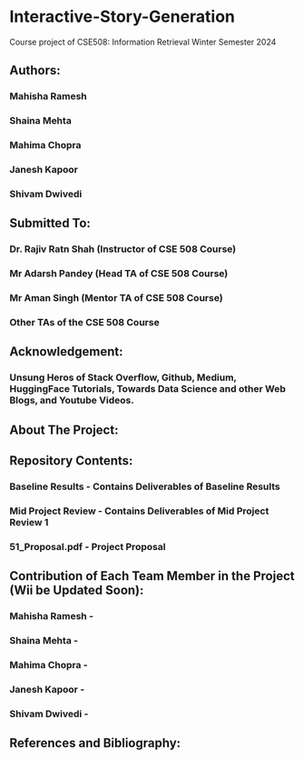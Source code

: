 # Interactive-Story-Generation
Course project of CSE508: Information Retrieval Winter Semester 2024

## Authors:
### Mahisha Ramesh
### Shaina Mehta
### Mahima Chopra
### Janesh Kapoor
### Shivam Dwivedi

## Submitted To:
### Dr. Rajiv Ratn Shah (Instructor of CSE 508 Course)
### Mr Adarsh Pandey (Head TA of CSE 508 Course)
### Mr Aman Singh (Mentor TA of CSE 508 Course)
### Other TAs of the CSE 508 Course

## Acknowledgement:
### Unsung Heros of Stack Overflow, Github, Medium, HuggingFace Tutorials, Towards Data Science and other Web Blogs, and Youtube Videos.

## About The Project:


## Repository Contents:
### Baseline Results - Contains Deliverables of Baseline Results
### Mid Project Review  - Contains Deliverables of Mid Project Review 1
### 51_Proposal.pdf - Project Proposal

## Contribution of Each Team Member in the Project (Wii be Updated Soon):
### Mahisha Ramesh -  
### Shaina Mehta - 
### Mahima Chopra - 
### Janesh Kapoor - 
### Shivam Dwivedi - 

## References and Bibliography:
